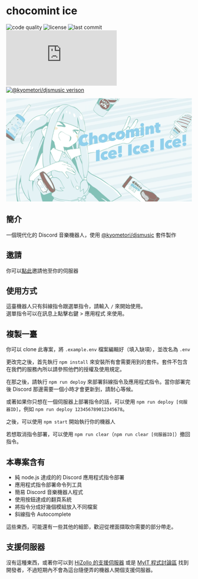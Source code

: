 # chocomint ice
![code quality](https://img.shields.io/codefactor/grade/github/kyometori/chocomint/main)
![license](https://img.shields.io/github/license/kyometori/chocomint)
![last commit](https://img.shields.io/github/last-commit/kyometori/chocomint)
[![discord.js version](https://img.shields.io/github/package-json/dependency-version/kyometori/chocomint/discord.js)](https://discord.js.org)
[![@kyometori/djsmusic verison](https://img.shields.io/github/package-json/dependency-version/kyometori/chocomint/@kyometori/djsmusic)](https://www.npmjs.com/package/@kyometori/djsmusic)

[![chocomint ice!!!](./banner.png)](https://discord.com/oauth2/authorize?client_id=887896057621671997&permissions=517580573952&scope=bot%20applications.commands)

## 簡介
一個現代化的 Discord 音樂機器人，使用 [@kyometori/djsmusic](https://www.npmjs.com/package/@kyometori/djsmusic) 套件製作

## 邀請
你可以[點此](https://discord.com/oauth2/authorize?client_id=887896057621671997&permissions=517580573952&scope=bot%20applications.commands)邀請他至你的伺服器

## 使用方式
這臺機器人只有斜線指令跟選單指令，請輸入 `/` 來開始使用。   
選單指令可以在訊息上點擊右鍵 > 應用程式 來使用。

## 複製一臺
你可以 clone 此專案，將 `.example.env` 檔案編輯好（填入缺項），並改名為 `.env`

更改完之後，首先執行 `npm install` 來安裝所有會需要用到的套件。套件不包含在我們的服務內所以請參照他們的授權及使用規定。

在那之後，請執行 `npm run deploy` 來部署斜線指令及應用程式指令。當你部署完後 Discord 那邊需要一個小時才會更新到，請耐心等候。

或著如果你只想在一個伺服器上部署指令的話，可以使用 `npm run deploy [伺服器ID]`，例如 `npm run deploy 123456789012345678`。

之後，可以使用 `npm start` 開始執行你的機器人

若想取消指令部署，可以使用 `npm run clear`（`npm run clear [伺服器ID]`）撤回指令。

## 本專案含有
* 純 node.js 達成的的 Discord 應用程式指令部署
* 應用程式指令部署命令列工具
* 簡易 Discord 音樂機器人程式
* 使用按鈕達成的翻頁系統
* 將指令分成好幾個模組放入不同檔案
* 斜線指令 Autocomplete

這些東西，可能還有一些其他的細節，歡迎從裡面擷取你需要的部分帶走。

## 支援伺服器
沒有這種東西，或著你可以到 [HiZollo 的支援伺服器](https://discord.gg/xUXTrYG2MZ) 或是 [MyIT 程式討論區](https://discord.gg/CNzNZSbkMa) 找到開發者，不過短期內不會為這台隨便弄的機器人開個支援伺服器。
